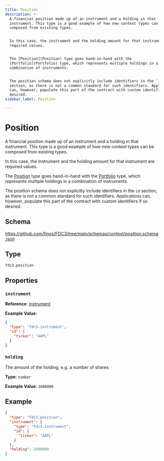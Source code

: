```yaml
---
title: Position
description: >-
  A financial position made up of an instrument and a holding in that
  instrument. This type is a good example of how new context types can be
  composed from existing types.


  In this case, the instrument and the holding amount for that instrument are
  required values.


  The [Position](Position) type goes hand-in-hand with the
  [Portfolio](Portfolio) type, which represents multiple holdings in a
  combination of instruments.


  The position schema does not explicitly include identifiers in the `id`
  section, as there is not a common standard for such identifiers. Applications
  can, however, populate this part of the contract with custom identifiers if so
  desired.
sidebar_label: Position

---
```


# Position

A financial position made up of an instrument and a holding in that instrument. This type is a good example of how new context types can be composed from existing types.

In this case, the instrument and the holding amount for that instrument are required values.

The [Position](Position) type goes hand-in-hand with the [Portfolio](Portfolio) type, which represents multiple holdings in a combination of instruments.

The position schema does not explicitly include identifiers in the `id` section, as there is not a common standard for such identifiers. Applications can, however, populate this part of the contract with custom identifiers if so desired.

## Schema

<https://github.com/finos/FDC3/tree/main/schemas/context/position.schema.json>

## Type

`fdc3.position`

## Properties

### `instrument`



**Reference**: [instrument](../instrument)


**Example Value**: 
```json
{
  "type": "fdc3.instrument",
  "id": {
    "ticker": "AAPL"
  }
}
```

### `holding`

The amount of the holding, e.g. a number of shares

**Type**: `number`


**Example Value**: 
`2000000`

## Example

```json
{
  "type": "fdc3.position",
  "instrument": {
    "type": "fdc3.instrument",
    "id": {
      "ticker": "AAPL"
    }
  },
  "holding": 2000000
}
```

